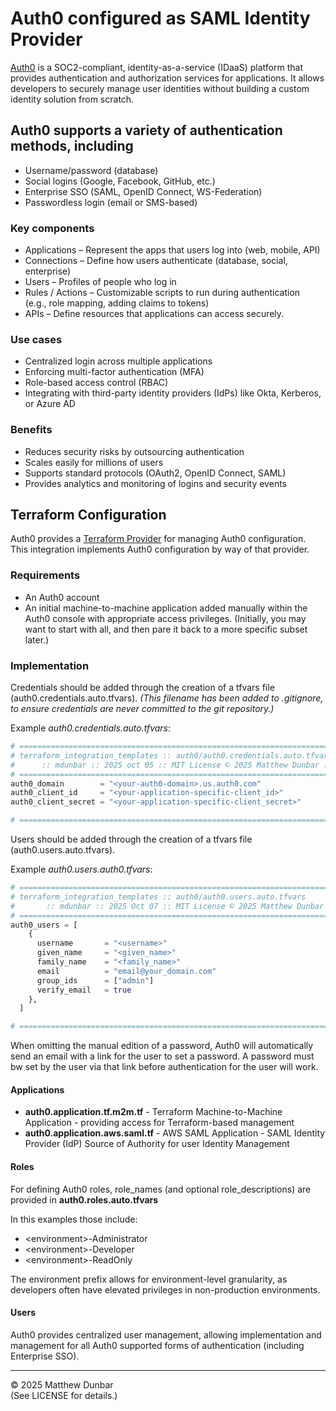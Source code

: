 # Auth0 configured as SAML Identity Provider

[Auth0](https://auth0.com) is a SOC2-compliant, identity-as-a-service (IDaaS) platform that provides authentication and authorization services for applications. It allows developers to securely manage user identities without building a custom identity solution from scratch.

## Auth0 supports a variety of authentication methods, including

- Username/password (database)  
- Social logins (Google, Facebook, GitHub, etc.)  
- Enterprise SSO (SAML, OpenID Connect, WS-Federation)  
- Passwordless login (email or SMS-based)  

### Key components

- Applications – Represent the apps that users log into (web, mobile, API)  
- Connections – Define how users authenticate (database, social, enterprise)  
- Users – Profiles of people who log in  
- Rules / Actions – Customizable scripts to run during authentication  
(e.g., role mapping, adding claims to tokens)  
- APIs – Define resources that applications can access securely.

### Use cases

- Centralized login across multiple applications  
- Enforcing multi-factor authentication (MFA)  
- Role-based access control (RBAC)  
- Integrating with third-party identity providers (IdPs) like Okta, Kerberos, or Azure AD

### Benefits

- Reduces security risks by outsourcing authentication  
- Scales easily for millions of users  
- Supports standard protocols (OAuth2, OpenID Connect, SAML)  
- Provides analytics and monitoring of logins and security events

## Terraform Configuration

Auth0 provides a [Terraform Provider](https://github.com/auth0/terraform-provider-auth0) for managing Auth0 configuration.  This integration implements Auth0 configuration by way of that provider.

### Requirements

- An Auth0 account
- An initial machine-to-machine application added manually within the Auth0 console with appropriate access privileges.  (Initially, you may want to start with all, and then pare it back to a more specific subset later.)

### Implementation

Credentials should be added through the creation of a tfvars file (auth0.credentials.auto.tfvars).  _(This filename has been added to .gitignore, to ensure credentials are never committed to the git repository.)_

Example _auth0.credentials.auto.tfvars_:

```terraform
# =============================================================================
# terraform_integration_templates :: auth0/auth0.credentials.auto.tfvars 
#      :: mdunbar :: 2025 oct 05 :: MIT License © 2025 Matthew Dunbar ::
# =============================================================================
auth0_domain        = "<your-auth0-domain>.us.auth0.com"
auth0_client_id     = "<your-application-specific-client_id>"
auth0_client_secret = "<your-application-specific-client_secret>"

# =============================================================================
```

Users should be added through the creation of a tfvars file (auth0.users.auto.tfvars).

Example _auth0.users.auth0.tfvars_:

```terraform
# =============================================================================
# terraform_integration_templates :: auth0/auth0.users.auto.tfvars
#       :: mdunbar :: 2025 Oct 07 :: MIT License © 2025 Matthew Dunbar ::
# =============================================================================
auth0_users = [
    {
      username       = "<username>"
      given_name     = "<given_name>"
      family_name    = "<family_name>"
      email          = "email@your_domain.com"
      group_ids      = ["admin"]
      verify_email   = true
    },
  ]

# =============================================================================
```

When omitting the manual edition of a password, Auth0 will automatically send an email with a link for the user to set a password.  A password must bw set by the user via that link before authentication for the user will work.

#### Applications

- **auth0.application.tf.m2m.tf** - Terraform Machine-to-Machine Application - providing access for Terraform-based management
- **auth0.application.aws.saml.tf** - AWS SAML Application - SAML Identity Provider (IdP) Source of Authority for user Identity Management

#### Roles

For defining Auth0 roles, role_names (and optional role_descriptions) are provided in **auth0.roles.auto.tfvars**

In this examples those include:

- \<environment\>-Administrator
- \<environment\>-Developer
- \<environment\>-ReadOnly

The environment prefix allows for environment-level granularity, as developers often have elevated privileges in non-production environments.

#### Users

Auth0 provides centralized user management, allowing implementation and management for all Auth0 supported forms of authentication (including Enterprise SSO).

---

© 2025 Matthew Dunbar  
(See LICENSE for details.)
